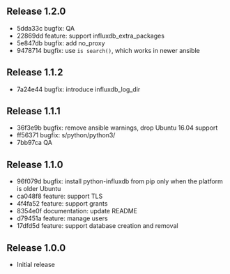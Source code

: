 ## Release 1.2.0

* 5dda33c bugfix: QA
* 22869dd feature: support influxdb_extra_packages
* 5e847db bugfix: add no_proxy
* 9478714 bugfix: use `is search()`, which works in newer ansible

## Release 1.1.2

* 7a24e44 bugfix: introduce influxdb_log_dir

## Release 1.1.1

* 36f3e9b bugfix: remove ansible warnings, drop Ubuntu 16.04 support
* ff56371 bugfix: s/python/python3/
* 7bb97ca QA

## Release 1.1.0

* 96f079d bugfix: install python-influxdb from pip only when the platform is older Ubuntu
* ca048f8 feature: support TLS
* 4f4fa52 feature: support grants
* 8354e0f documentation: update README
* d79451a feature: manage users
* 17dfd5d feature: support database creation and removal

## Release 1.0.0

* Initial release
